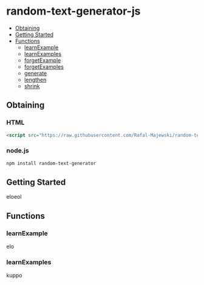 # random-text-generator-js

- [Obtaining](#obtaining)
- [Getting Started](gettingStarted)
- [Functions](#functions)
	- [learnExample](#learnExample)
	- [learnExamples](#learnExamples)
	- [forgetExample](#forgetExample)
	- [forgetExamples](#forgetExamples)
	- [generate](#generate)
	- [lengthen](#lengthen)
	- [shrink](#shrink)

## Obtaining
### HTML
```html
<script src="https://raw.githubusercontent.com/Rafal-Majewski/random-text-generator-js/master/random_text_generator.js"></script>
```

### node.js
```bash
npm install random-text-generator
```

## Getting Started
eloeol

## Functions
### learnExample
elo
### learnExamples
kuppo
